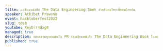 ```yaml
---
title: มาเขียนหนังสือ The Data Engineering Book สำหรับคนไทยเพื่อคนไทยกัน
speaker: Athibet Prawane
event: hacktoberfest2022
slug: tdeb
youtube: KeyDrr4Qxg0
managed: true
description: อยากชวนทุกคนมาเปิด PR ร่วมเขียนหนังสือ The Data Engineering Book ในภาษาไทย เพื่อให้คนไทยเข้าถึงความรู้ได้ง่ายยิ่งขึ้น
published: true
---
```

